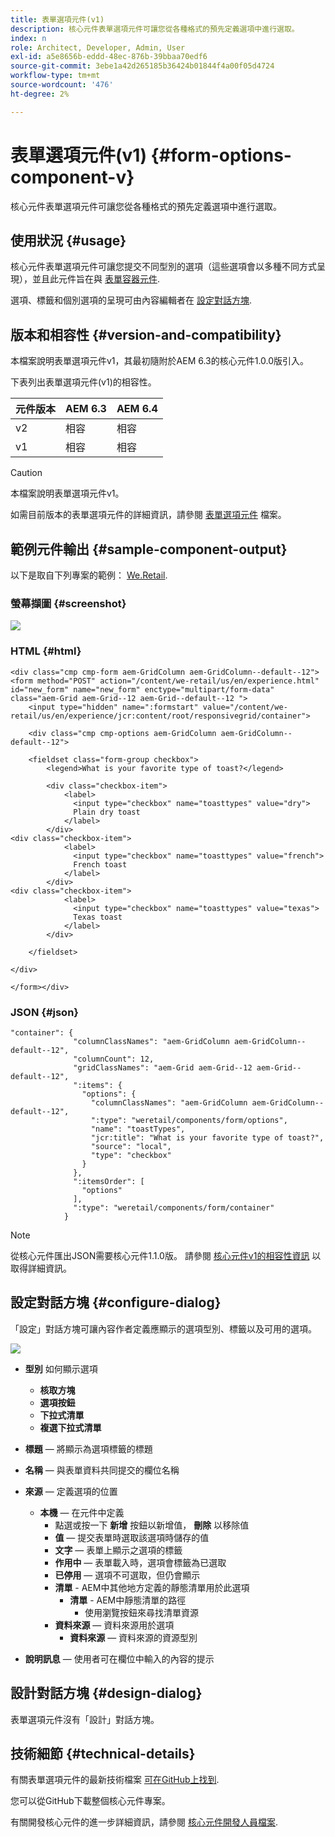 ```yaml
---
title: 表單選項元件(v1)
description: 核心元件表單選項元件可讓您從各種格式的預先定義選項中進行選取。
index: n
role: Architect, Developer, Admin, User
exl-id: a5e8656b-eddd-48ec-876b-39bbaa70edf6
source-git-commit: 3ebe1a42d265185b36424b01844f4a00f05d4724
workflow-type: tm+mt
source-wordcount: '476'
ht-degree: 2%

---
```


# 表單選項元件(v1) {#form-options-component-v}

核心元件表單選項元件可讓您從各種格式的預先定義選項中進行選取。

## 使用狀況 {#usage}

核心元件表單選項元件可讓您提交不同型別的選項（這些選項會以多種不同方式呈現），並且此元件旨在與 [表單容器元件](form-container-v1.md).

選項、標籤和個別選項的呈現可由內容編輯者在 [設定對話方塊](#configure-dialog).

## 版本和相容性 {#version-and-compatibility}

本檔案說明表單選項元件v1，其最初隨附於AEM 6.3的核心元件1.0.0版引入。

下表列出表單選項元件(v1)的相容性。

| 元件版本 | AEM 6.3 | AEM 6.4 |
|--- |--- |--- |
| v2 | 相容 | 相容 |
| v1 | 相容 | 相容 |

>[!CAUTION]
>
>本檔案說明表單選項元件v1。
>
>如需目前版本的表單選項元件的詳細資訊，請參閱 [表單選項元件](/help/components/forms/form-options.md) 檔案。

## 範例元件輸出 {#sample-component-output}

以下是取自下列專案的範例： [We.Retail](https://helpx.adobe.com/experience-manager/6-4/sites/developing/using/we-retail.html).

### 螢幕擷圖 {#screenshot}

![](/help/assets/chlimage_1-89.png)

### HTML {#html}

```
<div class="cmp cmp-form aem-GridColumn aem-GridColumn--default--12">
<form method="POST" action="/content/we-retail/us/en/experience.html" id="new_form" name="new_form" enctype="multipart/form-data" class="aem-Grid aem-Grid--12 aem-Grid--default--12 ">
    <input type="hidden" name=":formstart" value="/content/we-retail/us/en/experience/jcr:content/root/responsivegrid/container">
    
    <div class="cmp cmp-options aem-GridColumn aem-GridColumn--default--12">

    <fieldset class="form-group checkbox">
        <legend>What is your favorite type of toast?</legend>
        
        <div class="checkbox-item">
            <label>
              <input type="checkbox" name="toasttypes" value="dry">
              Plain dry toast
            </label>
        </div>
<div class="checkbox-item">
            <label>
              <input type="checkbox" name="toasttypes" value="french">
              French toast
            </label>
        </div>
<div class="checkbox-item">
            <label>
              <input type="checkbox" name="toasttypes" value="texas">
              Texas toast
            </label>
        </div>

    </fieldset>
    
</div>
    
</form></div>
```

### JSON {#json}

```
"container": {
              "columnClassNames": "aem-GridColumn aem-GridColumn--default--12",
              "columnCount": 12,
              "gridClassNames": "aem-Grid aem-Grid--12 aem-Grid--default--12",
              ":items": {
                "options": {
                  "columnClassNames": "aem-GridColumn aem-GridColumn--default--12",
                  ":type": "weretail/components/form/options",
                  "name": "toastTypes",
                  "jcr:title": "What is your favorite type of toast?",
                  "source": "local",
                  "type": "checkbox"
                }
              },
              ":itemsOrder": [
                "options"
              ],
              ":type": "weretail/components/form/container"
            }
```

>[!NOTE]
>
>從核心元件匯出JSON需要核心元件1.1.0版。 請參閱 [核心元件v1的相容性資訊](/help/versions.md) 以取得詳細資訊。

## 設定對話方塊 {#configure-dialog}

「設定」對話方塊可讓內容作者定義應顯示的選項型別、標籤以及可用的選項。

![](/help/assets/chlimage_1-90.png)

* **型別**
如何顯示選項

   * **核取方塊**
   * **選項按鈕**
   * **下拉式清單**
   * **複選下拉式清單**

* **標題**  — 將顯示為選項標籤的標題
* **名稱**  — 與表單資料共同提交的欄位名稱
* **來源**  — 定義選項的位置

   * **本機**  — 在元件中定義
      * 點選或按一下 **新增** 按鈕以新增值， **刪除** 以移除值
      * **值**  — 提交表單時選取該選項時儲存的值
      * **文字**  — 表單上顯示之選項的標籤
      * **作用中**  — 表單載入時，選項會標籤為已選取
      * **已停用**  — 選項不可選取，但仍會顯示
      * **清單** - AEM中其他地方定義的靜態清單用於此選項
         * **清單** - AEM中靜態清單的路徑
            * 使用瀏覽按鈕來尋找清單資源
      * **資料來源**  — 資料來源用於選項
         * **資料來源**  — 資料來源的資源型別
* **說明訊息**  — 使用者可在欄位中輸入的內容的提示

## 設計對話方塊 {#design-dialog}

表單選項元件沒有「設計」對話方塊。

## 技術細節 {#technical-details}

有關表單選項元件的最新技術檔案 [可在GitHub上找到](https://github.com/adobe/aem-core-wcm-components/tree/master/content/src/content/jcr_root/apps/core/wcm/components/form/options/v1/options).

您可以從GitHub下載整個核心元件專案。

有關開發核心元件的進一步詳細資訊，請參閱 [核心元件開發人員檔案](/help/developing/overview.md).
